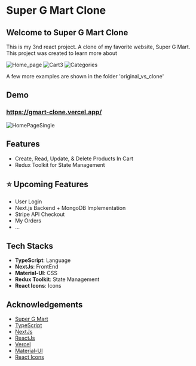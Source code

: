 # Super G Mart Clone

## Welcome to Super G Mart Clone

This is my 3nd react project. A clone of my favorite website, Super G Mart. This project was created to learn more about

![Home_page](https://user-images.githubusercontent.com/60073154/142792474-5cf318d4-df47-4957-badf-733594d56161.png)
![Cart3](https://user-images.githubusercontent.com/60073154/142792523-e147c9cf-a97b-460b-b2ac-76531cff0bdb.png)
![Categories](https://user-images.githubusercontent.com/60073154/142792537-324725a4-05c5-4323-b5e9-4652611a337a.png)

A few more examples are shown in the folder 'original_vs_clone'

## Demo

### https://gmart-clone.vercel.app/

![HomePageSingle](https://user-images.githubusercontent.com/60073154/142793430-7e7bca3a-1787-4882-a0a8-cd7922103aea.png)

## Features

- Create, Read, Update, & Delete Products In Cart
- Redux Toolkit for State Management

## ⭐ Upcoming Features

- User Login
- Next.js Backend + MongoDB Implementation
- Stripe API Checkout
- My Orders
- ...

## Tech Stacks

- **TypeScript**: Language
- **NextJs**: FrontEnd
- **Material-UI**: CSS
- **Redux Toolkit**: State Management
- **React Icons**: Icons

## Acknowledgements

- [Super G Mart](https://shopclt.supergmart.com/)
- [TypeScript](https://www.typescriptlang.org/)
- [NextJs](https://nextjs.org/)
- [ReactJs](https://reactjs.org/)
- [Vercel](https://vercel.com/)
- [Material-UI](https://mui.com/)
- [React Icons](https://react-icons.github.io/react-icons/)
